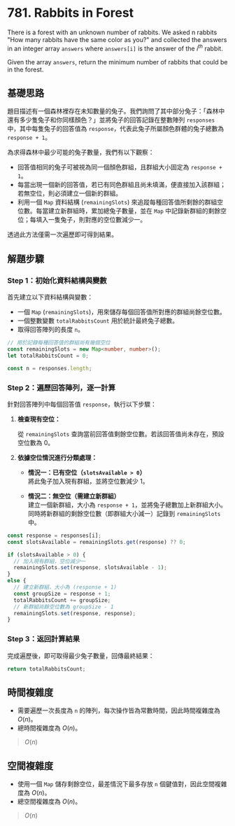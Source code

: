 # 781. Rabbits in Forest

There is a forest with an unknown number of rabbits. 
We asked n rabbits "How many rabbits have the same color as you?" and collected the answers in an integer array `answers` 
where `answers[i]` is the answer of the $i^{th}$ rabbit.

Given the array `answers`, return the minimum number of rabbits that could be in the forest.

## 基礎思路

題目描述有一個森林裡存在未知數量的兔子。我們詢問了其中部分兔子：「森林中還有多少隻兔子和你同樣顏色？」並將兔子的回答記錄在整數陣列 `responses` 中，其中每隻兔子的回答值為 `response`，代表此兔子所屬顏色群體的兔子總數為 `response + 1`。

為求得森林中最少可能的兔子數量，我們有以下觀察：

- 回答值相同的兔子可被視為同一個顏色群組，且群組大小固定為 `response + 1`。
- 每當出現一個新的回答值，若已有同色群組且尚未填滿，便直接加入該群組；若無空位，則必須建立一個新的群組。
- 利用一個 `Map` 資料結構 (`remainingSlots`) 來追蹤每種回答值所剩餘的群組空位數。每當建立新群組時，累加總兔子數量，並在 `Map` 中記錄新群組的剩餘空位；每填入一隻兔子，則對應的空位數減少一。

透過此方法僅需一次遍歷即可得到結果。

## 解題步驟

### Step 1：初始化資料結構與變數

首先建立以下資料結構與變數：

- 一個 `Map` (`remainingSlots`)，用來儲存每個回答值所對應的群組尚餘空位數。
- 一個整數變數 `totalRabbitsCount` 用於統計最終兔子總數。
- 取得回答陣列的長度 `n`。

```typescript
// 用於記錄每種回答值的群組尚有幾個空位
const remainingSlots = new Map<number, number>();
let totalRabbitsCount = 0;

const n = responses.length;
```

### Step 2：遍歷回答陣列，逐一計算

針對回答陣列中每個回答值 `response`，執行以下步驟：

1. **檢查現有空位：**

   從 `remainingSlots` 查詢當前回答值剩餘空位數。若該回答值尚未存在，預設空位數為 0。

2. **依據空位情況進行分類處理：**

   - **情況一：已有空位（`slotsAvailable > 0`）**  
     將此兔子加入現有群組，並將空位數減少 1。

   - **情況二：無空位（需建立新群組）**  
     建立一個新群組，大小為 `response + 1`，並將兔子總數加上新群組大小。同時將新群組的剩餘空位數（即群組大小減一）記錄到 `remainingSlots` 中。


```typescript
const response = responses[i];
const slotsAvailable = remainingSlots.get(response) ?? 0;

if (slotsAvailable > 0) {
  // 加入現有群組，空位減少一
  remainingSlots.set(response, slotsAvailable - 1);
}
else {
  // 建立新群組，大小為 (response + 1)
  const groupSize = response + 1;
  totalRabbitsCount += groupSize;
  // 新群組尚餘空位數為 groupSize - 1
  remainingSlots.set(response, response);
}
```

### Step 3：返回計算結果

完成遍歷後，即可取得最少兔子數量，回傳最終結果：

```typescript
return totalRabbitsCount;
```

## 時間複雜度

- 需要遍歷一次長度為 `n` 的陣列，每次操作皆為常數時間，因此時間複雜度為 $O(n)$。
- 總時間複雜度為 $O(n)$。

> $O(n)$

## 空間複雜度

- 使用一個 `Map` 儲存剩餘空位，最差情況下最多存放 `n` 個鍵值對，因此空間複雜度為 $O(n)$。
- 總空間複雜度為 $O(n)$。

> $O(n)$
